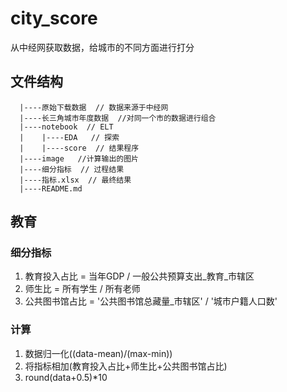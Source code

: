 # city_score

从中经网获取数据，给城市的不同方面进行打分

## 文件结构

```
  |----原始下载数据  // 数据来源于中经网
  |----长三角城市年度数据  //对同一个市的数据进行组合
  |----notebook  // ELT
  |    |----EDA   // 探索
  |    |----score  // 结果程序
  |----image   //计算输出的图片
  |----细分指标  // 过程结果
  |----指标.xlsx  // 最终结果
  |----README.md
```


## 教育

### 细分指标

1. 教育投入占比 = 当年GDP / 一般公共预算支出_教育_市辖区
2. 师生比 = 所有学生 / 所有老师
3. 公共图书馆占比 = '公共图书馆总藏量_市辖区' /  '城市户籍人口数'

### 计算

1. 数据归一化((data-mean)/(max-min))
2. 将指标相加(教育投入占比+师生比+公共图书馆占比)
3. round(data+0.5)*10